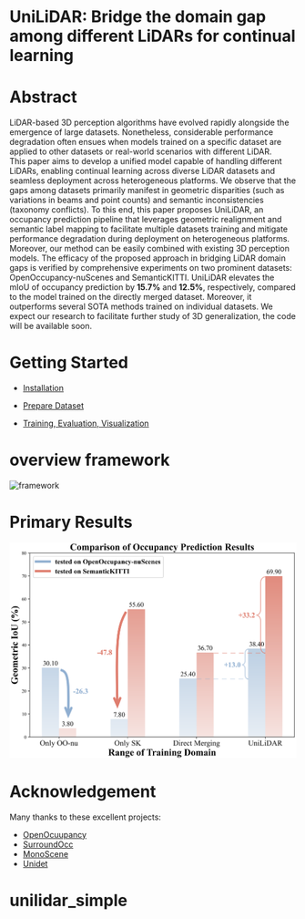 # UniLiDAR: Bridge the domain gap among different LiDARs for continual learning

# Abstract

LiDAR-based 3D perception algorithms have evolved rapidly alongside the emergence of large datasets. Nonetheless, considerable performance degradation often ensues when models trained on a specific dataset are applied to other datasets or real-world scenarios with different LiDAR.  
This paper aims to develop a unified model capable of handling different LiDARs, enabling continual learning across diverse LiDAR datasets and seamless deployment across heterogeneous platforms. We observe that the gaps among datasets primarily manifest in geometric disparities (such as variations in beams and point counts) and semantic inconsistencies (taxonomy conflicts). 
To this end, this paper proposes UniLiDAR, an occupancy prediction pipeline that leverages geometric realignment and semantic label mapping to facilitate multiple datasets training and mitigate performance degradation during deployment on heterogeneous platforms. Moreover, our method can be easily combined with existing 3D perception models. The efficacy of the proposed approach in bridging LiDAR domain gaps is verified by comprehensive experiments on two prominent datasets: OpenOccupancy-nuScenes and SemanticKITTI. UniLiDAR elevates the mIoU of occupancy prediction by $\textbf{15.7\%}$ and $\textbf{12.5\%}$, respectively, compared to the model trained on the directly merged dataset. Moreover, it outperforms several SOTA methods trained on individual datasets. We expect our research to facilitate further study of 3D generalization, the code will be available soon.

# Getting Started

- [Installation](docs/install.md) 

- [Prepare Dataset](docs/prepare_data.md)

- [Training, Evaluation, Visualization](docs/trainval.md)

# **overview  framework**

![framework](./framework.png)

# Primary Results

![IoUDrop_d](./IoUDrop_d.png)



#  Acknowledgement

Many thanks to these excellent projects:
- [OpenOcuupancy](https://github.com/JeffWang987/OpenOccupancy)
- [SurroundOcc](https://github.com/weiyithu/SurroundOcc)
- [MonoScene](https://github.com/astra-vision/MonoScene)
- [Unidet](https://github.com/xingyizhou/UniDet)

# unilidar_simple
